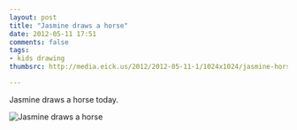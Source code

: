 ```yaml
---
layout: post
title: "Jasmine draws a horse"
date: 2012-05-11 17:51
comments: false
tags: 
- kids drawing
thumbsrc: http://media.eick.us/2012/2012-05-11-1/1024x1024/jasmine-horse.jpg

---
```

Jasmine draws a horse today.




![Jasmine draws a horse](http://media.eick.us/media/photographs/2012/2012-05-11-1/jasmine-horse.jpg)

